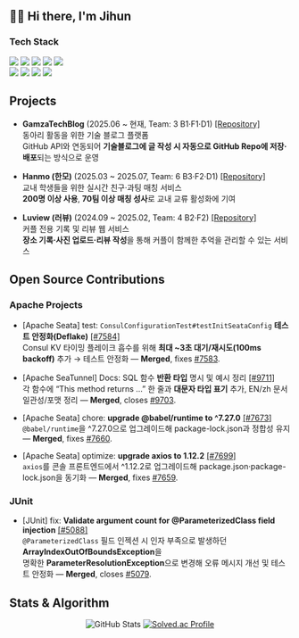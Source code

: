 ## 👋🏻 Hi there, I'm Jihun

### Tech Stack
  
<p>
  <img src="https://img.shields.io/badge/Java-007396.svg?style=for-the-badge&logo=java&logoColor=white" />
  <img src="https://img.shields.io/badge/Spring-6DB33F.svg?style=for-the-badge&logo=spring&logoColor=white" />
  <img src="https://img.shields.io/badge/Spring%20Boot-6DB33F.svg?style=for-the-badge&logo=springboot&logoColor=white" />
  <img src="https://img.shields.io/badge/MySQL-4479A1.svg?style=for-the-badge&logo=mysql&logoColor=white" />
  <img src="https://img.shields.io/badge/IntelliJ%20IDEA-000000.svg?style=for-the-badge&logo=intellij-idea&logoColor=white" />
  <br>
  <img src="https://img.shields.io/badge/Docker-2496ED.svg?style=for-the-badge&logo=docker&logoColor=white" />
  <img src="https://img.shields.io/badge/Jenkins-D24939.svg?style=for-the-badge&logo=jenkins&logoColor=white" />
  <img src="https://img.shields.io/badge/nginx-009639.svg?style=for-the-badge&logo=nginx&logoColor=white" />
  <img src="https://img.shields.io/badge/Redis-DC382D.svg?style=for-the-badge&logo=redis&logoColor=white" />
</p>

## Projects

- **GamzaTechBlog** (2025.06 ~ 현재, Team: 3 B1·F1·D1)  [[Repository]](https://github.com/potato-club/GamzaTechBlog-back)<br>
  동아리 활동을 위한 기술 블로그 플랫폼  
  GitHub API와 연동되어 **기술블로그에 글 작성 시 자동으로 GitHub Repo에 저장·배포**되는 방식으로 운영  

- **Hanmo (한모)** (2025.03 ~ 2025.07, Team: 6 B3·F2·D1) [[Repository]](https://github.com/DevOpsSociety/Hanmo)<br>
  교내 학생들을 위한 실시간 친구·과팅 매칭 서비스  
  **200명 이상 사용**, **70팀 이상 매칭 성사**로 교내 교류 활성화에 기여  

- **Luview (러뷰)** (2024.09 ~ 2025.02, Team: 4 B2·F2)  [[Repository]](https://github.com/potato-club/Luview-back)<br>
  커플 전용 기록 및 리뷰 웹 서비스  
  **장소 기록·사진 업로드·리뷰 작성**을 통해 커플이 함께한 추억을 관리할 수 있는 서비스  

## Open Source Contributions

### Apache Projects

- [Apache Seata] test: `ConsulConfigurationTest#testInitSeataConfig` **테스트 안정화(Deflake)** [[#7584]](https://github.com/apache/incubator-seata/pull/7584)  
  Consul KV 타이밍 플레이크 흡수를 위해 **최대 ~3초 대기/재시도(100ms backoff)** 추가 → 테스트 안정화 — **Merged**, fixes [#7583](https://github.com/apache/incubator-seata/issues/7583).

- [Apache SeaTunnel] Docs: SQL 함수 **반환 타입** 명시 및 예시 정리 [[#9711]](https://github.com/apache/seatunnel/pull/9711)  
  각 함수에 “This method returns …” 한 줄과 **대문자 타입 표기** 추가, EN/zh 문서 일관성/포맷 정리 — **Merged**, closes [#9703](https://github.com/apache/seatunnel/issues/9703).

- [Apache Seata] chore: **upgrade @babel/runtime to ^7.27.0** [[#7673]](https://github.com/apache/incubator-seata/pull/7673)  
  `@babel/runtime`을 ^7.27.0으로 업그레이드해 package-lock.json과 정합성 유지 — **Merged**, fixes [#7660](https://github.com/apache/incubator-seata/issues/7660).  

- [Apache Seata] optimize: **upgrade axios to 1.12.2** [[#7699]](https://github.com/apache/incubator-seata/pull/7699)  
  `axios`를 콘솔 프론트엔드에서 ^1.12.2로 업그레이드해 package.json·package-lock.json을 동기화 — **Merged**, fixes [#7659](https://github.com/apache/incubator-seata/issues/7659).

### JUnit

- [JUnit] fix: **Validate argument count for @ParameterizedClass field injection** [[#5088]](https://github.com/junit-team/junit-framework/pull/5088)  
  `@ParameterizedClass` 필드 인젝션 시 인자 부족으로 발생하던 **ArrayIndexOutOfBoundsException**을  
  명확한 **ParameterResolutionException**으로 변경해 오류 메시지 개선 및 테스트 안정화 — **Merged**, closes [#5079](https://github.com/junit-team/junit-framework/issues/5079).

## Stats & Algorithm

<div align="center">
  <img
    src="https://github-readme-stats.vercel.app/api?username=jihun4452&show_icons=true&bg_color=ffffff&text_color=000000&icon_color=f1c40f&title_color=e74c3c&border_color=e74c3c"
    alt="GitHub Stats" />
  <a href="https://solved.ac/jihun6548/">
    <img
      src="https://mazassumnida.wtf/api/v2/generate_badge?boj=jihun6548"
      alt="Solved.ac Profile" />
  </a>
</div>

